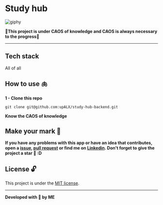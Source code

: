 # Study hub 


![giphy](https://github.com/upALX/All-Assets/blob/main/on-mvp.webp)


🎇**This project is under CAOS of knowledge and CAOS is always necessary to the progress**🎇

---


## Tech stack
All of all


## How to use 🫁


**1 - Clone this repo**
```
git clone git@github.com:upALX/study-hub-backend.git
```

**Know the CAOS of knowledge**


## Make your mark :triangular_flag_on_post:   


**If you have any problems with this app or have an idea that contributes, open a [issue](https://github.com/upALX/study-hub-backend/issues), [pull request](https://github.com/upALX/study-hub-backend/pulls) or find me on [Linkedin](https://www.linkedin.com/in/alxinc/). Don't forget to give the project a star 🌟 :D**


## License :unlock:


This project is under the [MIT license](https://github.com/upALX/study-hub-backend/blob/main/LICENSE).


---


**Developed with 💜 by ME**
